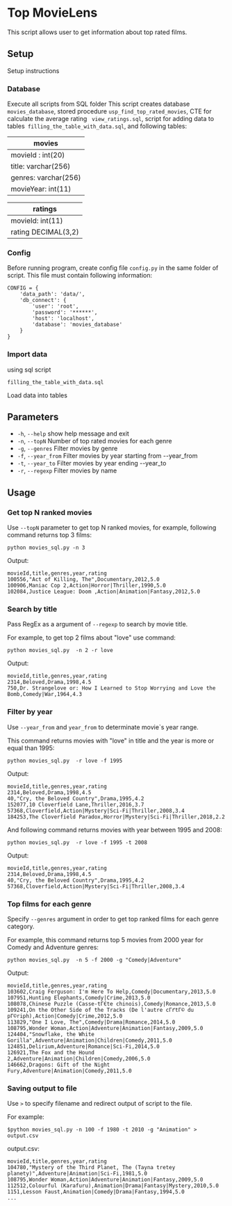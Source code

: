 
# Top MovieLens


This script allows user to get information about top rated films.


## Setup
Setup instructions

### Database

Execute all scripts from SQL folder
This script creates database `movies_database`, stored procedure `usp_find_top_rated_movies`, CTE for calculate the average rating
` view_ratings.sql`, script for adding data to tables` filling_the_table_with_data.sql`, and following tables:

| movies               |
|----------------------|
| movieId : int(20)    |
| title: varchar(256)  |
| genres: varchar(256) |
| movieYear: int(11)        |

| ratings            |
|--------------------|
| movieId: int(11)   |
| rating DECIMAL(3,2)|
 

### Config
Before running program, create config file `config.py` in the same folder of script. This file must contain following information:
```
CONFIG = {
    'data_path': 'data/',
    'db_connect': {
        'user': 'root',
        'password': '******',
        'host': 'localhost',
        'database': 'movies_database'
    }
}

```



### Import data


using sql script
```
filling_the_table_with_data.sql
```
Load data into tables 



## Parameters

*  `-h`, `--help` show help message and exit
*  `-n`, `--topN` Number of top rated movies for each genre
*  `-g`, `--genres` Filter movies by genre
*  `-f`, `--year_from` Filter movies by year starting from --year_from
*  `-t`, `--year_to` Filter movies by year ending --year_to
*  `-r`, `--regexp` Filter movies by name
 
## Usage

### Get top N ranked movies

Use `--topN` parameter to get top N ranked movies, for example, following command returns top 3 films:
```
python movies_sql.py -n 3
```
Output:
```
movieId,title,genres,year,rating
100556,"Act of Killing, The",Documentary,2012,5.0
100906,Maniac Cop 2,Action|Horror|Thriller,1990,5.0
102084,Justice League: Doom ,Action|Animation|Fantasy,2012,5.0
```

###  Search by title
Pass RegEx as a argument of `--regexp` to search by movie title.

For example, to get  top 2 films about "love" use command:
```
python movies_sql.py  -n 2 -r love
```
Output:
```
movieId,title,genres,year,rating
2314,Beloved,Drama,1998,4.5
750,Dr. Strangelove or: How I Learned to Stop Worrying and Love the Bomb,Comedy|War,1964,4.3  
```

### Filter by year
Use `--year_from` and `year_from` to determinate movie\`s year range.

This command returns movies with "love" in title and the year is more or equal than 1995:
```
python movies_sql.py  -r love -f 1995
```
Output:
```
movieId,title,genres,year,rating
2314,Beloved,Drama,1998,4.5
40,"Cry, the Beloved Country",Drama,1995,4.2
152077,10 Cloverfield Lane,Thriller,2016,3.7
57368,Cloverfield,Action|Mystery|Sci-Fi|Thriller,2008,3.4
184253,The Cloverfield Paradox,Horror|Mystery|Sci-Fi|Thriller,2018,2.2
```

And following command returns movies with year between 1995 and 2008:
```
python movies_sql.py  -r love -f 1995 -t 2008
```
Output:
```
movieId,title,genres,year,rating
2314,Beloved,Drama,1998,4.5
40,"Cry, the Beloved Country",Drama,1995,4.2
57368,Cloverfield,Action|Mystery|Sci-Fi|Thriller,2008,3.4
```

###  Top films for each genre
Specify `--genres` argument in order to get top ranked films for each genre category.

For example, this command returns top 5 movies  from 2000 year for Comedy and Adventure genres:
```
python movies_sql.py  -n 5 -f 2000 -g "Comedy|Adventure"
```
Output:
```
movieId,title,genres,year,rating
103602,Craig Ferguson: I'm Here To Help,Comedy|Documentary,2013,5.0
107951,Hunting Elephants,Comedy|Crime,2013,5.0
108078,Chinese Puzzle (Casse-tГЄte chinois),Comedy|Romance,2013,5.0
109241,On the Other Side of the Tracks (De l'autre cГґtГ© du pГ©riph),Action|Comedy|Crime,2012,5.0
113829,"One I Love, The",Comedy|Drama|Romance,2014,5.0
108795,Wonder Woman,Action|Adventure|Animation|Fantasy,2009,5.0
124404,"Snowflake, the White Gorilla",Adventure|Animation|Children|Comedy,2011,5.0
124851,Delirium,Adventure|Romance|Sci-Fi,2014,5.0
126921,The Fox and the Hound 2,Adventure|Animation|Children|Comedy,2006,5.0
146662,Dragons: Gift of the Night Fury,Adventure|Animation|Comedy,2011,5.0
```

### Saving output to file
Use `>` to specify filename and redirect output of script to the file.

For example:
```
$python movies_sql.py -n 100 -f 1980 -t 2010 -g "Animation" > output.csv
```

output.csv:
```
movieId,title,genres,year,rating
104780,"Mystery of the Third Planet, The (Tayna tretey planety)",Adventure|Animation|Sci-Fi,1981,5.0
108795,Wonder Woman,Action|Adventure|Animation|Fantasy,2009,5.0
112512,Colourful (Karafuru),Animation|Drama|Fantasy|Mystery,2010,5.0
1151,Lesson Faust,Animation|Comedy|Drama|Fantasy,1994,5.0
...
```

